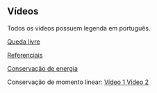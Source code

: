 

## Vídeos

<p> Todos os vídeos possuem legenda em português. </p>

<p><a href="https://www.youtube.com/watch?v=E43-CfukEgs&list=PLsuwwG4W7Af-bQWRKnOrSR93pP6RsJm8D&index=3" target="_blank">Queda livre </a></p>

<p><a href="https://www.youtube.com/watch?v=bJMYoj4hHqU&list=PLsuwwG4W7Af-bQWRKnOrSR93pP6RsJm8D&index=2" target="_blank">Referenciais </a></p>

<p><a href="https://www.youtube.com/watch?v=alzphVrX3dU" target="_blank">Conservação de energia</a></p>


<p> Conservação de momento linear: <a href="https://www.youtube.com/watch?v=4IYDb6K5UF8&list=LL&index=3" target="_blank"> Vídeo 1 </a> <a href="https://www.youtube.com/watch?v=gH5C6fJrKd0" target="_blank"> Vídeo 2</a> </p>

